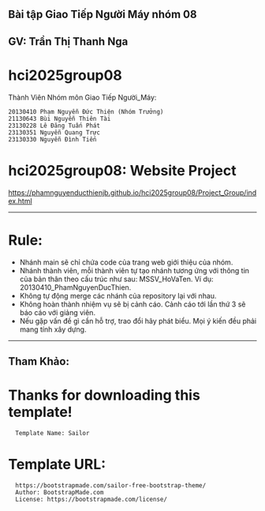 ## Bài tập Giao Tiếp Người Máy nhóm 08
## GV: Trần Thị Thanh Nga
# hci2025group08

Thành Viên Nhóm môn Giao Tiếp Người_Máy:

    20130410 Phạm Nguyễn Đức Thiện (Nhóm Trưởng)
    21130643 Bùi Nguyễn Thiên Tài
    23130228 Lê Đăng Tuấn Phát
    23130351 Nguyễn Quang Trực
    23130330 Nguyễn Đình Tiến

# hci2025group08: Website Project
https://phamnguyenducthienjb.github.io/hci2025group08/Project_Group/index.html


---------------------------------------------------
# Rule:
+ Nhánh main sẽ chỉ chứa code của trang web giới thiệu của nhóm.
+ Nhánh thành viên, mỗi thành viên tự tạo nhánh tương ứng với thông tin của bản thân theo cấu trúc như sau: MSSV_HoVaTen. Ví dụ: 20130410_PhamNguyenDucThien.
+ Không tự động merge các nhánh của repository lại với nhau.
+ Không hoàn thành nhiệm vụ sẽ bị cảnh cáo. Cảnh cáo tới lần thứ 3 sẽ báo cáo với giảng viên.
+ Nếu gặp vấn đề gì cần hỗ trợ, trao đổi hãy phát biểu. Mọi ý kiến đều phải mang tính xây dựng.
---------------------------------------------------
## Tham Khảo:
# Thanks for downloading this template!
      Template Name: Sailor
# Template URL: 
      https://bootstrapmade.com/sailor-free-bootstrap-theme/
      Author: BootstrapMade.com
      License: https://bootstrapmade.com/license/
